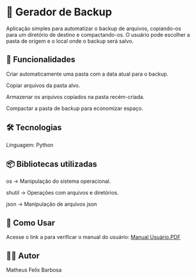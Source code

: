 <h1>📁 Gerador de Backup</h1>

Aplicação simples para automatizar o backup de arquivos, copiando-os para um diretório de destino e compactando-os. O usuário pode escolher a pasta de origem e o local onde o backup será salvo. 

<h2>🚀 Funcionalidades</h2>

Criar automaticamente uma pasta com a data atual para o backup.

Copiar arquivos da pasta alvo.

Armazenar os arquivos copiados na pasta recém-criada.

Compactar a pasta de backup para economizar espaço.

<h2>🛠 Tecnologias</h2>

Linguagem: Python

<h2>📦 Bibliotecas utilizadas</h2>

os → Manipulação do sistema operacional.

shutil → Operações com arquivos e diretórios.

json → Manipulação de arquivos json

<h2>📌 Como Usar </h2>
Acesse o link a para verificar o manual do usuário: <a href="https://files.fm/u/5yp8uq5tds">Manual Usuário.PDF</a>

<h2>🧑‍💻 Autor</h2>

Matheus Felix Barbosa

